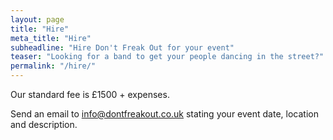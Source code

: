 ```yaml
---
layout: page
title: "Hire"
meta_title: "Hire"
subheadline: "Hire Don't Freak Out for your event"
teaser: "Looking for a band to get your people dancing in the street?"
permalink: "/hire/"
---
```

Our standard fee is £1500 + expenses.

Send an email to <a href="mailto:info@dontfreakout.co.uk">info@dontfreakout.co.uk</a> stating your event date, location and description.
